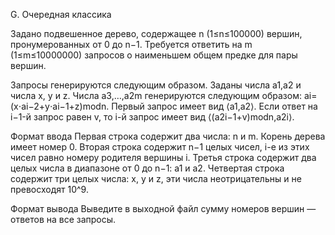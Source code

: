 G. Очередная классика

Задано подвешенное дерево, содержащее n (1≤n≤100000) вершин, пронумерованных от 0 до n−1. Требуется ответить на m (1≤m≤10000000) запросов о наименьшем общем предке для пары вершин.

Запросы генерируются следующим образом. Заданы числа a1,a2 и числа x, y и z. Числа a3,…,a2m генерируются следующим образом: ai=(x⋅ai−2+y⋅ai−1+z)modn. Первый запрос имеет вид ⟨a1,a2⟩. Если ответ на i−1-й запрос равен v, то i-й запрос имеет вид ⟨(a2i−1+v)modn,a2i⟩.

Формат ввода
Первая строка содержит два числа: n и m. Корень дерева имеет номер 0. Вторая строка содержит n−1 целых чисел, i-е из этих чисел равно номеру родителя вершины i. Третья строка содержит два целых числа в диапазоне от 0 до n−1: a1 и a2. Четвертая строка содержит три целых числа: x, y и z, эти числа неотрицательны и не превосходят 10^9.

Формат вывода
Выведите в выходной файл сумму номеров вершин — ответов на все запросы.
